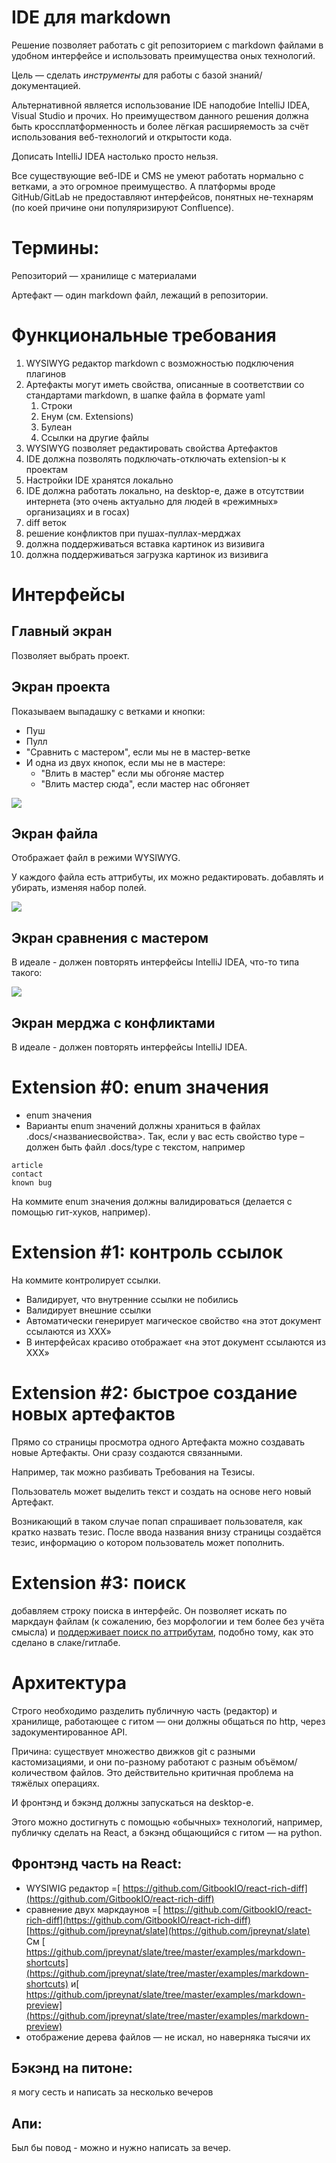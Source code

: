 
# IDE для markdown

Решение позволяет работать с git репозиторием с markdown файлами в удобном интерфейсе и использовать преимущества оных технологий.

Цель — сделать _инструменты_ для работы с базой знаний/документацией.

Альтернативной является использование IDE наподобие IntelliJ IDEA, Visual Studio и прочих. Но преимуществом данного решения должна быть кроссплатформенность и более лёгкая расширяемость за счёт использования веб-технологий и открытости кода.

Дописать IntelliJ IDEA настолько просто нельзя.

Все существующие веб-IDE и CMS не умеют работать нормально с ветками, а это огромное преимущество. А платформы вроде GitHub/GitLab не предоставляют интерфейсов, понятных не-технарям (по коей причине они популяризируют Confluence).  

# Термины:

Репозиторий — хранилище с материалами

Артефакт — один markdown файл, лежащий в репозитории.

# Функциональные требования

1.  WYSIWYG редактор markdown c возможностью подключения плагинов
1.  Артефакты могут иметь свойства, описанные в соответствии со стандартами markdown, в шапке файла в формате yaml
    1.  Строки
    1.  Енум (см. Extensions)
    1.  Булеан
    1.  Ссылки на другие файлы
1.  WYSIWYG позволяет редактировать свойства Артефактов
1.  IDE должна позволять подключать-отключать extension-ы к проектам
1.  Настройки IDE хранятся локально
1.  IDE должна работать локально, на desktop-е, даже в отсутствии интернета (это очень актуально для людей в «режимных» организациях и в госах)
1.  diff веток
1.  решение конфликтов при пушах-пуллах-мерджах
1.  должна поддерживаться вставка картинок из визивига
1.  должна поддерживаться загрузка картинок из визивига

# Интерфейсы

## Главный экран

Позволяет выбрать проект.

## Экран проекта

Показываем выпадашку с ветками и кнопки:

*   Пуш
*   Пулл
*   "Сравнить с мастером", если мы не в мастер-ветке
*   И одна из двух кнопок, если мы не в мастере:
    *   "Влить в мастер" если мы обгоняе мастер
    *   "Влить мастер сюда", если мастер нас обгоняет

![](list.png)

## Экран файла

Отображает файл в режими WYSIWYG.

У каждого файла есть аттрибуты, их можно редактировать. добавлять и убирать, изменяя набор полей.

![](edit.png)

## Экран сравнения с мастером

В идеале - должен повторять интерфейсы IntelliJ IDEA, что-то типа такого:

![](merge.png)

## Экран мерджа с конфликтами

В идеале - должен повторять интерфейсы IntelliJ IDEA.

# Extension #0: enum значения

- enum значения
- Варианты enum значений должны храниться в файлах .docs/<названиесвойства>. Так, если у вас есть свойство type – должен быть файл .docs/type с текстом, например

```
article
contact
known bug
```

На коммите enum значения должны валидироваться (делается с помощью гит-хуков, например).

# Extension #1: контроль ссылок

На коммите контролирует ссылки.

- Валидирует, что внутренние ссылки не побились
- Валидирует внешние ссылки
- Автоматически генерирует магическое свойство «на этот документ ссылаются из ХХХ»
- В интерфейсах красиво отображает «на этот документ ссылаются из ХХХ»

# Extension #2: быстрое создание новых артефактов

Прямо со страницы просмотра одного Артефакта можно создавать новые Артефакты. Они сразу создаются связанными.

Например, так можно разбивать Требования на Тезисы.

Пользователь может выделить текст и создать на основе него новый Артефакт.

Возникающий в таком случае попап спрашивает пользователя, как кратко назвать тезис. После ввода названия внизу страницы создаётся тезис, информацию о котором пользователь может пополнить.

# Extension #3: поиск

добавляем строку поиска в интерфейс. Он позволяет искать по маркдаун файлам (к сожалению, без морфологии и тем более без учёта смысла) и <span style="text-decoration:underline;">поддерживает поиск по аттрибутам</span>, подобно тому, как это сделано в слаке/гитлабе.

# Архитектура

Строго необходимо разделить публичную часть (редактор) и хранилище, работающее с гитом — они должны общаться по http, через задокументированное API.

Причина: существует множество движков git с разными кастомизациями, и они по-разному работают с разным объёмом/количеством файлов. Это действительно критичная проблема на тяжёлых операциях.

И фронтэнд и бэкэнд должны запускаться на desktop-е.

Этого можно достигнуть с помощью «обычных» технологий, например, публичку сделать на React, а бэкэнд общающийся с гитом — на python.


## Фронтэнд часть на React:

- WYSIWIG редактор =[ https://github.com/GitbookIO/react-rich-diff](https://github.com/GitbookIO/react-rich-diff)
- сравнение двух маркдаунов =[ https://github.com/GitbookIO/react-rich-diff](https://github.com/GitbookIO/react-rich-diff)<br/>
[https://github.com/jpreynat/slate](https://github.com/jpreynat/slate)<br/>
См [ https://github.com/jpreynat/slate/tree/master/examples/markdown-shortcuts](https://github.com/jpreynat/slate/tree/master/examples/markdown-shortcuts) и[ https://github.com/jpreynat/slate/tree/master/examples/markdown-preview](https://github.com/jpreynat/slate/tree/master/examples/markdown-preview)
- отображение дерева файлов — не искал, но наверняка тысячи их


## Бэкэнд на питоне:

я могу сесть и написать за несколько вечеров


## Апи:

Был бы повод - можно и нужно написать за вечер.